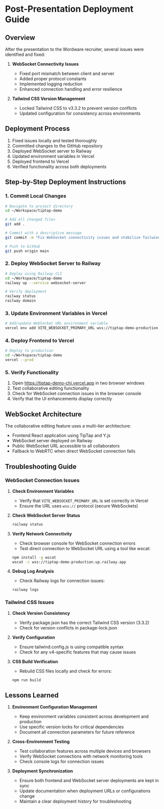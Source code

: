 # Post-Presentation Deployment Guide

## Overview
After the presentation to the Wordware recruiter, several issues were identified and fixed:

1. **WebSocket Connectivity Issues**
   - Fixed port mismatch between client and server
   - Added proper protocol constants
   - Implemented logging reduction
   - Enhanced connection handling and error resilience

2. **Tailwind CSS Version Management**
   - Locked Tailwind CSS to v3.3.2 to prevent version conflicts
   - Updated configuration for consistency across environments

## Deployment Process
1. Fixed issues locally and tested thoroughly
2. Committed changes to the GitHub repository
3. Deployed WebSocket server to Railway
4. Updated environment variables in Vercel
5. Deployed frontend to Vercel
6. Verified functionality across both deployments

## Step-by-Step Deployment Instructions

### 1. Commit Local Changes

```bash
# Navigate to project directory
cd ~/Workspace/tiptap-demo

# Add all changed files
git add .

# Commit with a descriptive message
git commit -m "Fix WebSocket connectivity issues and stabilize Tailwind CSS version"

# Push to GitHub
git push origin main
```

### 2. Deploy WebSocket Server to Railway

```bash
# Deploy using Railway CLI
cd ~/Workspace/tiptap-demo
railway up --service websocket-server

# Verify deployment
railway status
railway domain
```

### 3. Update Environment Variables in Vercel

```bash
# Add/update WebSocket URL environment variable
vercel env add VITE_WEBSOCKET_PRIMARY_URL wss://tiptap-demo-production.up.railway.app
```

### 4. Deploy Frontend to Vercel

```bash
# Deploy to production
cd ~/Workspace/tiptap-demo
vercel --prod
```

### 5. Verify Functionality

1. Open https://tiptap-demo-chi.vercel.app in two browser windows
2. Test collaborative editing functionality
3. Check for WebSocket connection issues in the browser console
4. Verify that the UI enhancements display correctly

## WebSocket Architecture

The collaborative editing feature uses a multi-tier architecture:
- Frontend React application using TipTap and Y.js
- WebSocket server deployed on Railway
- Public WebSocket URL accessible to all collaborators
- Fallback to WebRTC when direct WebSocket connection fails

## Troubleshooting Guide

### WebSocket Connection Issues

1. **Check Environment Variables**
   - Verify that `VITE_WEBSOCKET_PRIMARY_URL` is set correctly in Vercel
   - Ensure the URL uses `wss://` protocol (secure WebSockets)

2. **Check WebSocket Server Status**
   ```bash
   railway status
   ```

3. **Verify Network Connectivity**
   - Check browser console for WebSocket connection errors
   - Test direct connection to WebSocket URL using a tool like wscat:
   ```bash
   npm install -g wscat
   wscat -c wss://tiptap-demo-production.up.railway.app
   ```

4. **Debug Log Analysis**
   - Check Railway logs for connection issues:
   ```bash
   railway logs
   ```

### Tailwind CSS Issues

1. **Check Version Consistency**
   - Verify package.json has the correct Tailwind CSS version (3.3.2)
   - Check for version conflicts in package-lock.json

2. **Verify Configuration**
   - Ensure tailwind.config.js is using compatible syntax
   - Check for any v4-specific features that may cause issues

3. **CSS Build Verification**
   - Rebuild CSS files locally and check for errors:
   ```bash
   npm run build
   ```

## Lessons Learned

1. **Environment Configuration Management**
   - Keep environment variables consistent across development and production
   - Use specific version locks for critical dependencies
   - Document all connection parameters for future reference

2. **Cross-Environment Testing**
   - Test collaboration features across multiple devices and browsers
   - Verify WebSocket connections with network monitoring tools
   - Check console logs for connection issues

3. **Deployment Synchronization**
   - Ensure both frontend and WebSocket server deployments are kept in sync
   - Update documentation when deployment URLs or configurations change
   - Maintain a clear deployment history for troubleshooting
